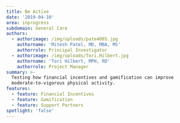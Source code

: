 ```yaml
---
title: Be Active
date: '2019-04-10'
area: inprogress
subdomain: General Care
authors:
  - authorimage: /img/uploads/pate4085.jpg
    authorname: 'Mitesh Patel, MD, MBA, MS'
    authorrole: Principal Investigator
  - authorimage: /img/uploads/Tori.Hilbert.jpg
    authorname: 'Tori Hilbert, MPH, RD'
    authorrole: Project Manager
summary: >-
  Testing how financial incentives and gamification can improve
  moderate-to-vigorous physical activity. 
features:
  - feature: Financial Incentives
  - feature: Gamification
  - feature: Support Partners
spotlight: 'false'
---
```


